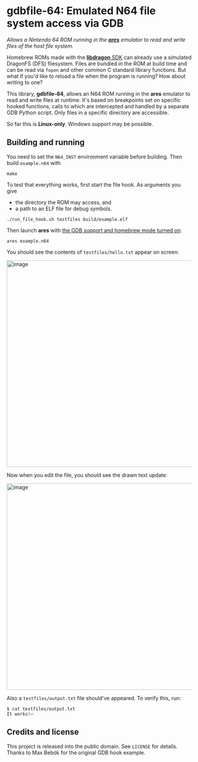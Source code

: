 # gdbfile-64: Emulated N64 file system access via GDB

*Allows a Nintendo 64 ROM running in the [**ares**](https://ares-emu.net/) emulator to read and write files of the host file system.*

Homebrew ROMs made with the [**libdragon** SDK](https://libdragon.dev/) can already use a simulated DragonFS (DFS) filesystem.
Files are bundled in the ROM at build time and can be read via `fopen` and other common C standard library functions.
But what if you'd like to reload a file when the program is running? How about writing to one?

This library, **gdbfile-64**, allows an N64 ROM running in the **ares** emulator to read and write files at runtime.
It's based on breakpoints set on specific hooked functions, calls to which are intercepted and handled by a separate GDB Python script.
Only files in a specific directory are accessible.

So far this is **Linux-only**. Windows support may be possible.

## Building and running

You need to set the `N64_INST` environment variable before building.
Then build `example.n64` with

```
make
```

To test that everything works, first start the file hook.
As arguments you give

- the directory the ROM may access, and
- a path to an ELF file for debug symbols.

```
./run_file_hook.sh testfiles build/example.elf
```

Then launch **ares** with [the GDB support and homebrew mode turned on](https://github.com/DragonMinded/libdragon/wiki/Debugging-via-gdb):

```
ares example.n64
```

You should see the contents of `testfiles/hello.txt` appear on screen:

<img width="646" height="561" alt="image" src="https://github.com/user-attachments/assets/6cdd2790-99f4-4bfa-8a5a-8859755e4111" />

Now when you edit the file, you should see the drawn text update:

<img width="644" height="561" alt="image" src="https://github.com/user-attachments/assets/48ed7429-782a-4d61-8452-83eed70051ce" />

Also a `testfiles/output.txt` file should've appeared. To verify this, run:

```
$ cat testfiles/output.txt 
It works!⏎                                      
```

## Credits and license

This project is released into the public domain. See `LICENSE` for details.
Thanks to Max Bebök for the original GDB hook example.
